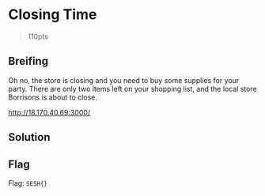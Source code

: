 # Closing Time
> 110pts

## Breifing
Oh no, the store is closing and you need to buy some supplies for your party. There are only two items left on your shopping list, and the local store Borrisons is about to close.

http://18.170.40.69:3000/

## Solution

## Flag
Flag: `SESH{}`